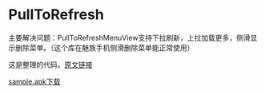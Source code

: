 # PullToRefresh
主要解决问题：PullToRefreshMenuView支持下拉刷新，上拉加载更多，侧滑显示删除菜单。（这个库在魅族手机侧滑删除菜单能正常使用）

这是整理的代码，[原文链接](http://blog.csdn.net/jaynm/article/details/53005587)

[sample.apk下载](https://github.com/DonaldDu/PullToRefresh/blob/master/sample/build/outputs/apk/debug/sample-debug.apk)
